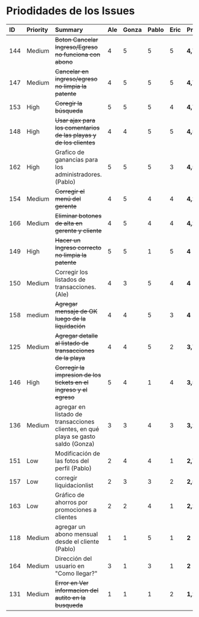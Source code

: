 # Priodidades de los Issues #
| **ID** | **Priority** | **Summary** | **Ale** | **Gonza** | **Pablo** | **Eric** | **Promedio** |
|:-------|:-------------|:------------|:--------|:----------|:----------|:---------|:-------------|
|144|Medium| ~~Boton Cancelar Ingreso/Egreso no funciona con abono~~ |4 |5 |5 |5 | **4,75** |
|147|Medium| ~~Cancelar en ingreso/egreso no limpia la patente~~ |4 |5 |5 |5 | **4,75** |
|153|High| ~~Coregir la búsqueda~~ |5 |5 |5 |4 | **4,75** |
|148|High| ~~Usar ajax para los comentarios de las playas y de los clientes~~ |4 |4 |5 |5 | **4,5** |
|162|High|Grafico de ganancias para los administradores. (Pablo)|5 |5 |5 |3 | **4,5** |
|154|Medium| ~~Corregir el menú del gerente~~ |4 |5 |4 |4 | **4,25** |
|166|Medium| ~~Eliminar botones de alta en gerente y cliente~~ |4 |5 |4 |4 | **4,25** |
|149|High| ~~Hacer un Ingreso correcto no limpia la patente~~ |5 |5 |1 |5 | **4** |
|150|Medium|Corregir los listados de transacciones. (Ale)|4 |3 |5 |4 | **4** |
|158|medium| ~~Agregar mensaje de OK luego de la liquidación~~ |4 |4 |5 |3 | **4** |
|125|Medium| ~~Agregar detalle al listado de transacciones de la playa~~ |4 |4 |5 |2 | **3,75** |
|146|High| ~~Corregir la impresion de los tickets en el ingreso y el egreso~~ |5 |4 |1 |4 | **3,5** |
|136|Medium|agregar en listado de transacciones clientes, en qué playa se gasto saldo (Gonza)|3 |3 |4 |3 | **3,25** |
|151|Low|Modificación de las fotos del perfil (Pablo)|2 |4 |4 |1 | **2,75** |
|157|Low|corregir liquidacionlist|2 |3 |3 |2 | **2,5** |
|163|Low|Gráfico de ahorros por promociones a clientes|2 |2 |4 |1 | **2,25** |
|118|Medium|agregar un abono mensual desde el cliente (Pablo)|1 |1 |5 |1 | **2** |
|164|Medium|Dirección del usuario en "Como llegar?"|3 |1 |3 |1 | **2** |
|131|Medium| ~~Error en Ver informacion del autito en la busqueda~~ |1 |1 |1 |2 | **1,25** |